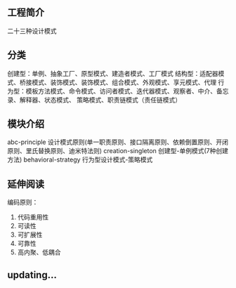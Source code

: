 ## 工程简介
二十三种设计模式
## 分类
创建型：单例、抽象工厂、原型模式、建造者模式、工厂模式
结构型：适配器模式、桥接模式、装饰模式、装饰模式、组合模式、外观模式、享元模式、代理
行为型：模板方法模式、命令模式、访问者模式、迭代器模式、观察者、中介、备忘录、解释器、状态模式、
        策略模式、职责链模式（责任链模式）
## 模块介绍
abc-principle 设计模式原则(单一职责原则、接口隔离原则、依赖倒置原则、开闭原则、里氏替换原则、迪米特法则)
creation-singleton 创建型-单例模式(7种创建方法)
behavioral-strategy 行为型设计模式-策略模式
## 延伸阅读
编码原则：
1. 代码重用性
2. 可读性
3. 可扩展性
4. 可靠性
5. 高内聚、低耦合
## updating...

